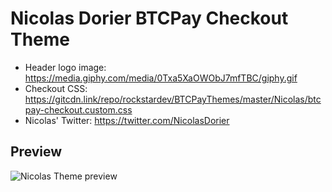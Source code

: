 # Nicolas Dorier BTCPay Checkout Theme

  - Header logo image: https://media.giphy.com/media/0Txa5XaOWObJ7mfTBC/giphy.gif
  - Checkout CSS: https://gitcdn.link/repo/rockstardev/BTCPayThemes/master/Nicolas/btcpay-checkout.custom.css
  - Nicolas' Twitter: https://twitter.com/NicolasDorier

## Preview
![Nicolas Theme preview](nicolas_preview.gif)

